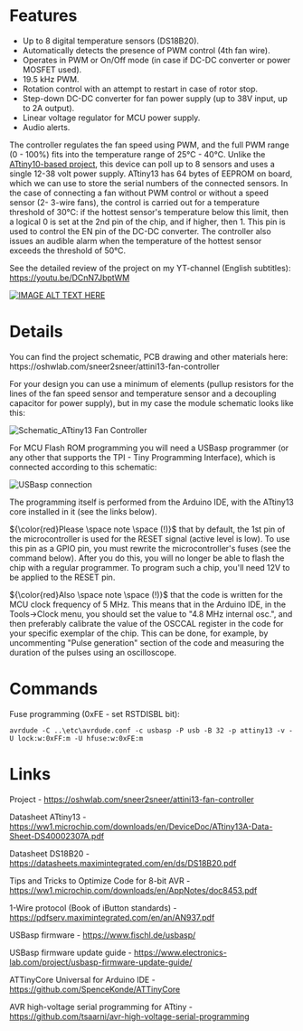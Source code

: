 <h1>Features</h1> 

- Up to 8 digital temperature sensors (DS18B20).
- Automatically detects the presence of PWM control (4th fan wire).
- Operates in PWM or On/Off mode (in case if DC-DC converter or power MOSFET used).
- 19.5 kHz PWM.
- Rotation control with an attempt to restart in case of rotor stop.
- Step-down DC-DC converter for fan power supply (up to 38V input, up to 2A output).
- Linear voltage regulator for MCU power supply.
- Audio alerts.

The controller regulates the fan speed using PWM, and the full PWM range (0 - 100%) fits into the temperature range of 25°C - 40°C. Unlike the [ATtiny10-based project](https://github.com/DmitryMuravyev/ATtiny10-DS18B20-Fan-Controller), this device can poll up to 8 sensors and uses a single 12-38 volt power supply. ATtiny13 has 64 bytes of EEPROM on board, which we can use to store the serial numbers of the connected sensors. In the case of connecting a fan without PWM control or without a speed sensor (2- 3-wire fans), the control is carried out for a temperature threshold of 30°C: if the hottest sensor's temperature below this limit, then a logical 0 is set at the 2nd pin of the chip, and if higher, then 1. This pin is used to control the EN pin of the DC-DC converter.
The controller also issues an audible alarm when the temperature of the hottest sensor exceeds the threshold of 50°C.

See the detailed review of the project on my YT-channel (English subtitles): https://youtu.be/DCnN7JbptWM

[![IMAGE ALT TEXT HERE](https://img.youtube.com/vi/DCnN7JbptWM/maxresdefault.jpg)](https://www.youtube.com/watch?v=DCnN7JbptWM)

<h1>Details</h1>
You can find the project schematic, PCB drawing and other materials here: https://oshwlab.com/sneer2sneer/attini13-fan-controller

For your design you can use a minimum of elements (pullup resistors for the lines of the fan speed sensor and temperature sensor and a decoupling capacitor for power supply), but in my case the module schematic looks like this:

![Schematic_ATtiny13 Fan Controller](https://github.com/DmitryMuravyev/ATtiny13-DS18B20-Fan-Controller/assets/152902525/679d37cb-1003-4c54-84a1-87e3bccff85e)

For MCU Flash ROM programming you will need a USBasp programmer (or any other that supports the TPI - Tiny Programming Interface), which is connected according to this schematic:

![USBasp connection](https://github.com/DmitryMuravyev/ATtiny13-DS18B20-Fan-Controller/assets/152902525/4aefc9b0-fc66-466d-a2c7-79ef53251f01)

The programming itself is performed from the Arduino IDE, with the ATtiny13 core installed in it (see the links below).

${\color{red}Please \space note \space (!)}$ that by default, the 1st pin of the microcontroller is used for the RESET signal (active level is low). To use this pin as a GPIO pin, you must rewrite the microcontroller's fuses (see the command below). After you do this, you will no longer be able to flash the chip with a regular programmer. To program such a chip, you'll need 12V to be applied to the RESET pin.

${\color{red}Also \space note \space (!)}$ that the code is written for the MCU clock frequency of 5 MHz. This means that in the Arduino IDE, in the Tools->Clock menu, you should set the value to "4.8 MHz internal osc.", and then preferably calibrate the value of the OSCCAL register in the code for your specific exemplar of the chip. This can be done, for example, by uncommenting "Pulse generation" section of the code and measuring the duration of the pulses using an oscilloscope.

<h1>Commands</h1>

Fuse programming (0xFE - set RSTDISBL bit):

    avrdude -C ..\etc\avrdude.conf -c usbasp -P usb -B 32 -p attiny13 -v -U lock:w:0xFF:m -U hfuse:w:0xFE:m  


 
<h1>Links</h1>

Project - https://oshwlab.com/sneer2sneer/attini13-fan-controller

Datasheet ATtiny13 - https://ww1.microchip.com/downloads/en/DeviceDoc/ATtiny13A-Data-Sheet-DS40002307A.pdf

Datasheet DS18B20 - https://datasheets.maximintegrated.com/en/ds/DS18B20.pdf

Tips and Tricks to Optimize Code for 8-bit AVR - https://ww1.microchip.com/downloads/en/AppNotes/doc8453.pdf

1-Wire protocol (Book of iButton standards) - https://pdfserv.maximintegrated.com/en/an/AN937.pdf

USBasp firmware - https://www.fischl.de/usbasp/

USBasp firmware update guide - https://www.electronics-lab.com/project/usbasp-firmware-update-guide/

ATTinyCore Universal for Arduino IDE - https://github.com/SpenceKonde/ATTinyCore

AVR high-voltage serial programming for ATtiny - https://github.com/tsaarni/avr-high-voltage-serial-programming

